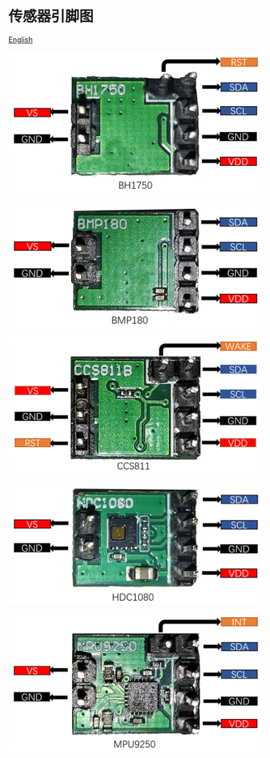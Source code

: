 # 传感器引脚图
[English](https://heltec-automation-docs.readthedocs.io/en/latest/cubecell/capsule-sensor/htcc-ac01/sensor_pinout_diagram.html)

![](img/sensor_pinout_diagram/BH1750.png)

![](img/sensor_pinout_diagram/BMP180.png)

![](img/sensor_pinout_diagram/CCS811.png)

![](img/sensor_pinout_diagram/HDC1080.png)

![](img/sensor_pinout_diagram/MPU9250.png)